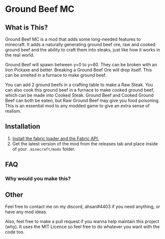 # Ground Beef MC

## What is This?

Ground Beef MC is a mod that adds some long-needed features to minecraft. It adds a naturally generating ground beef ore, raw and cooked ground beef and the ability to craft them into steaks, just like how it works in the real world.

Ground Beef will spawn between y=0 to y=60. They can be broken with an Iron Pickaxe and better. Breaking a Ground Beef Ore will drop itself. This can be smelted in a furnace to make ground beef.

You can add 2 ground beefs in a crafting table to make a Raw Steak. You can also cook this ground beef in a furnace to make cooked ground beef, which can be made into Cooked Steak. Ground Beef and Cooked Ground Beef can both be eaten, but Raw Ground Beef may give you food poisoning. This is an essential mod to any modded game to give an extra sense of realism.

## Installation
1. [Install the fabric loader and the Fabric API.](https://fabricmc.net/)
2. Get the latest version of the mod from the releases tab and place inside of your `.minecraft/mods` folder. 

## FAQ

### Why would you make this?

## Other

Feel free to contact me on my discord, ahsan#4403 if you need anything, or have any mod ideas.

Also, feel free to make a pull request if you wanna help maintain this project (why). It uses the MIT Licence so feel free to do whatever you want with the code too.

